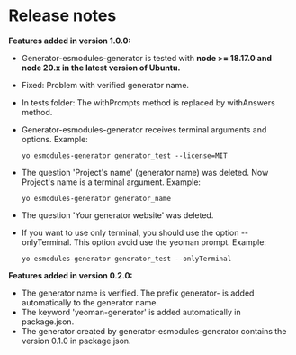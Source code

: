 # Release notes

**Features added in version 1.0.0:**

- Generator-esmodules-generator is tested with **node >= 18.17.0 and node 20.x in the latest version of Ubuntu.**
- Fixed: Problem with verified generator name.
- In tests folder: The withPrompts method is replaced by withAnswers method.
- Generator-esmodules-generator receives terminal arguments and options. Example:

  `yo esmodules-generator generator_test --license=MIT`

- The question 'Project's name' (generator name) was deleted. Now Project's name is a terminal argument. Example:

  `yo esmodules-generator generator_name`

- The question 'Your generator website' was deleted.

- If you want to use only terminal, you should use the option --onlyTerminal. This option avoid use the yeoman prompt. Example:

  `yo esmodules-generator generator_test --onlyTerminal`

**Features added in version 0.2.0:**

- The generator name is verified. The prefix generator- is added automatically to the generator name.
- The keyword 'yeoman-generator' is added automatically in package.json.
- The generator created by generator-esmodules-generator contains the version 0.1.0 in package.json.
